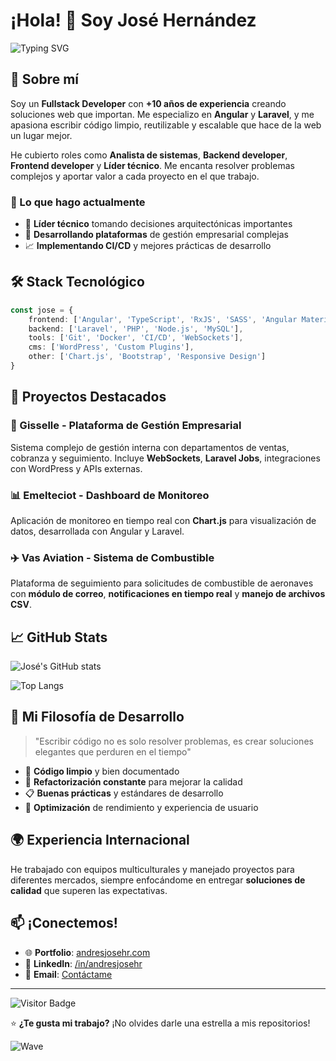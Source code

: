 # ¡Hola! 👋 Soy José Hernández

![Typing SVG](https://readme-typing-svg.herokuapp.com?font=Fira+Code&size=22&pause=1000&color=64FFDA&width=435&lines=Fullstack+Developer;+10%2B+a%C3%B1os+de+experiencia;Angular+%26+Laravel+Expert;Construyendo+el+futuro+web)

## 🚀 Sobre mí

Soy un **Fullstack Developer** con **+10 años de experiencia** creando soluciones web que importan. Me especializo en **Angular** y **Laravel**, y me apasiona escribir código limpio, reutilizable y escalable que hace de la web un lugar mejor.

He cubierto roles como **Analista de sistemas**, **Backend developer**, **Frontend developer** y **Líder técnico**. Me encanta resolver problemas complejos y aportar valor a cada proyecto en el que trabajo.

### 🎯 Lo que hago actualmente
- 💼 **Líder técnico** tomando decisiones arquitectónicas importantes
- 🔧 **Desarrollando plataformas** de gestión empresarial complejas
- 📈 **Implementando CI/CD** y mejores prácticas de desarrollo

## 🛠️ Stack Tecnológico

```typescript
const jose = {
    frontend: ['Angular', 'TypeScript', 'RxJS', 'SASS', 'Angular Material'],
    backend: ['Laravel', 'PHP', 'Node.js', 'MySQL'],
    tools: ['Git', 'Docker', 'CI/CD', 'WebSockets'],
    cms: ['WordPress', 'Custom Plugins'],
    other: ['Chart.js', 'Bootstrap', 'Responsive Design']
}
```

## 🌟 Proyectos Destacados

### 💼 Gisselle - Plataforma de Gestión Empresarial
Sistema complejo de gestión interna con departamentos de ventas, cobranza y seguimiento. Incluye **WebSockets**, **Laravel Jobs**, integraciones con WordPress y APIs externas.

### 📊 Emelteciot - Dashboard de Monitoreo
Aplicación de monitoreo en tiempo real con **Chart.js** para visualización de datos, desarrollada con Angular y Laravel.

### ✈️ Vas Aviation - Sistema de Combustible
Plataforma de seguimiento para solicitudes de combustible de aeronaves con **módulo de correo**, **notificaciones en tiempo real** y **manejo de archivos CSV**.

## 📈 GitHub Stats

![José's GitHub stats](https://github-readme-stats.vercel.app/api?username=andresjosehr&show_icons=true&theme=tokyonight)

![Top Langs](https://github-readme-stats.vercel.app/api/top-langs/?username=andresjosehr&layout=compact&theme=tokyonight)

## 🎨 Mi Filosofía de Desarrollo

> "Escribir código no es solo resolver problemas, es crear soluciones elegantes que perduren en el tiempo"

- 🧹 **Código limpio** y bien documentado
- 🔄 **Refactorización constante** para mejorar la calidad
- 📋 **Buenas prácticas** y estándares de desarrollo
- 🚀 **Optimización** de rendimiento y experiencia de usuario

## 🌍 Experiencia Internacional

He trabajado con equipos multiculturales y manejado proyectos para diferentes mercados, siempre enfocándome en entregar **soluciones de calidad** que superen las expectativas.

## 📫 ¡Conectemos!

- 🌐 **Portfolio**: [andresjosehr.com](https://andresjosehr.com)
- 💼 **LinkedIn**: [/in/andresjosehr](https://linkedin.com/in/andresjosehr)
- 📧 **Email**: [Contáctame](mailto:contact@andresjosehr.com)

---

![Visitor Badge](https://visitor-badge.laobi.icu/badge?page_id=andresjosehr.andresjosehr)

⭐️ **¿Te gusta mi trabajo?** ¡No olvides darle una estrella a mis repositorios!

![Wave](https://raw.githubusercontent.com/mayhemantt/mayhemantt/Update/svg/Bottom.svg)
